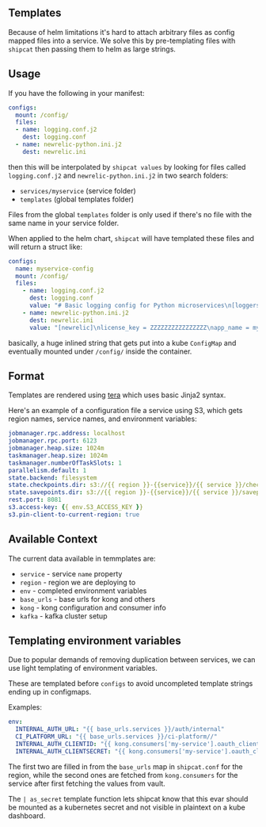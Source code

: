 ## Templates

Because of helm limitations it's hard to attach arbitrary files as config mapped files into a service. We solve this by pre-templating files with `shipcat` then passing them to helm as large strings.

## Usage

If you have the following in your manifest:

```yaml
configs:
  mount: /config/
  files:
  - name: logging.conf.j2
    dest: logging.conf
  - name: newrelic-python.ini.j2
    dest: newrelic.ini
```

then this will be interpolated by `shipcat values` by looking for files called `logging.conf.j2` and `newrelic-python.ini.j2` in two search folders:

- `services/myservice` (service folder)
- `templates` (global templates folder)

Files from the global `templates` folder is only used if there's no file with the same name in your service folder.

When applied to the helm chart, `shipcat` will have templated these files and will return a struct like:

```yaml
configs:
  name: myservice-config
  mount: /config/
  files:
    - name: logging.conf.j2
      dest: logging.conf
      value: "# Basic logging config for Python microservices\n[loggers]\nkeys=root,babylon\n\n[handlers]\nkeys=consoleHandler\n\n[formatters]\nkeys=simpleFormatter,logStashFormatter\n\n[logger_root]\nlevel=DEBUG\nhandlers=consoleHandler\n\n[logger_babylon]\nlevel=DEBUG\nhandlers=consoleHandler\nqualname=babylon\n\n[handler_consoleHandler]\nclass=babylon.logging.StreamHandler\nlevel=DEBUG\nformatter=logStashFormatter\nargs=(sys.stdout,)\n\n[formatter_simpleFormatter]\nformat=%(asctime)s [%(levelname)s] %(message)s\ndatefmt=%Y-%m-%dT%H:%M:%S%z\n\n[formatter_logStashFormatter]\nclass=babylon.logging.LogstashFormatter"
    - name: newrelic-python.ini.j2
      dest: newrelic.ini
      value: "[newrelic]\nlicense_key = ZZZZZZZZZZZZZZZZ\napp_name = myservice\n\n[newrelic:development]\nmonitor_mode = true\n\n"
```

basically, a huge inlined string that gets put into a kube `ConfigMap` and eventually mounted under `/config/` inside the container.

## Format
Templates are rendered using [tera](https://tera.netlify.com/) which uses basic Jinja2 syntax.

Here's an example of a configuration file a service using S3, which gets region names, service names, and environment variables:

```yaml
jobmanager.rpc.address: localhost
jobmanager.rpc.port: 6123
jobmanager.heap.size: 1024m
taskmanager.heap.size: 1024m
taskmanager.numberOfTaskSlots: 1
parallelism.default: 1
state.backend: filesystem
state.checkpoints.dir: s3://{{ region }}-{{service}}/{{ service }}/checkpoints
state.savepoints.dir: s3://{{ region }}-{{service}}/{{ service }}/savepoints
rest.port: 8081
s3.access-key: {{ env.S3_ACCESS_KEY }}
s3.pin-client-to-current-region: true
```

## Available Context
The current data available in temmplates are:

- `service` - service `name` property
- `region` - region we are deploying to
- `env` - completed environment variables
- `base_urls` - base urls for kong and others
- `kong` - kong configuration and consumer info
- `kafka` - kafka cluster setup

## Templating environment variables
Due to popular demands of removing duplication between services, we can use light templating of environment variables.

These are templated before `configs` to avoid uncompleted template strings ending up in configmaps.

Examples:

```yaml
env:
  INTERNAL_AUTH_URL: "{{ base_urls.services }}/auth/internal"
  CI_PLATFORM_URL: "{{ base_urls.services }}/ci-platform//"
  INTERNAL_AUTH_CLIENTID: "{{ kong.consumers['my-service'].oauth_client_id }}"
  INTERNAL_AUTH_CLIENTSECRET: "{{ kong.consumers['my-service'].oauth_client_secret | as_secret }}"
```

The first two are filled in from the `base_urls` map in `shipcat.conf` for the region, while the second ones are fetched from `kong.consumers` for the service after first fetching the values from vault.

The `| as_secret` template function lets shipcat know that this evar should be mounted as a kubernetes secret and not visible in plaintext on a kube dashboard.
